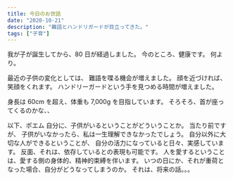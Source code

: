 ```yaml
---
title: 今日のお世話
date: "2020-10-21"
description: "難語とハンドリガードが目立ってきた。"
tags: ["子育"]
---
```


我が子が誕生してから、80 日が経過しました。
今のところ、健康です。
何より。

最近の子供の変化としては、
難語を喋る機会が増えました。
顔を近づければ、笑顔をくれます。
ハンドリーガードという手を見つめる時間が増えました。

身長は 60cm を超え、体重も 7,000g を目指しています。
そろそろ、首が座ってくるのかな、、

以下、ポエム
自分に、子供がいるということがどういうことか。
当たり前ですが、
子供がいなかったら、私は一生理解できなかったでしょう。
自分以外に大切な人ができるということが、
自分の活力になっていると日々、実感しています。
反面、それは、依存しているとの表現も可能です。
人を愛するということは、愛する側の身体的、精神的束縛を伴います。
いつの日にか、それが重荷となった場合、自分がどうなってしまうのか。
それは、将来の話。。。
